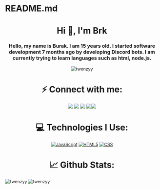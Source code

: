 # README.md
<h1 align="center">Hi 👋, I'm Brk</h1>
<h3 align="center">Hello, my name is Burak. I am 15 years old. I started software development 7 months ago by developing Discord bots. I am currently trying to learn languages ​​such as html, node.js.</h3>

<p align="center"> <img src="https://komarev.com/ghpvc/?username=brqdev&label=Profile%20views&color=0e75b6&style=flat" alt="twenzyy" /> </p>

<h1 align="center">⚡ Connect with me:</h1>
<p align="center">
<a href="https://discord.com/users/779975215580971049"><img src="https://shields.io/badge/brk-111111.svg?&amp;style=for-the-badge&amp;logo=discord" style="max-width:100%;"></a>
<a href="https://github.com/brkkdev"><img src="https://shields.io/badge/brkkdev-111111.svg?&amp;style=for-the-badge&amp;logo=github" style="max-width:100%;"></a>
<a href="https://instagram.com/brkkdev"><img src="https://shields.io/badge/lnaburak-111111.svg?&amp;style=for-the-badge&amp;logo=instagram" style="max-width:100%;"></a>
<a href="https://discord.gg/habbozen"><img src="https://shields.io/badge/My Discord Server-111111.svg?&amp;style=for-the-badge&amp;" style="max-width:100%;"></a><a href="https://kerem.fun"><img src="https://shields.io/badge/My Website-111111.svg?&amp;style=for-the-badge&amp;" style="max-width:100%;"></a>

  
</p>

<h1 align="center">💻 Technologies I Use:</h1>
<p align="center">
<a href="#"><img alt="JavaScript" src="https://img.shields.io/badge/-Javascript-edb200?style=blue&amp;logo=javascript&amp;logoColor=white" style="max-width:100%;"></a>
<a href="#"><img alt="HTML5" src="https://img.shields.io/badge/-HTML5-E34F26?style=blue&amp;logo=html5&amp;logoColor=white" style="max-width:100%;"></a>
<a href="#"><img alt="CSS" src="https://img.shields.io/badge/-CSS3-264de4?style=blue&amp;logo=css3&amp;logoColor=white" style="max-width:100%;"></a>



  </p>

<h1 align="center">📈 Github Stats:</h1>

<p><img align="left" src="https://github-readme-stats.vercel.app/api/top-langs?username=twenzyy&show_icons=true&locale=en&layout=compact" alt="twenzyy" /></p>

<p>&nbsp;<img align="left" src="https://github-readme-stats.vercel.app/api?username=twenzyy&show_icons=true&locale=en" alt="twenzyy" /></p>
